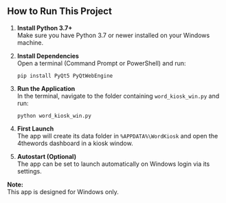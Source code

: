 ## How to Run This Project

1. **Install Python 3.7+**  
   Make sure you have Python 3.7 or newer installed on your Windows machine.

2. **Install Dependencies**  
   Open a terminal (Command Prompt or PowerShell) and run:
   ```
   pip install PyQt5 PyQtWebEngine
   ```

3. **Run the Application**  
   In the terminal, navigate to the folder containing `word_kiosk_win.py` and run:
   ```
   python word_kiosk_win.py
   ```

4. **First Launch**  
   The app will create its data folder in `%APPDATA%\WordKiosk` and open the 4thewords dashboard in a kiosk window.

5. **Autostart (Optional)**  
   The app can be set to launch automatically on Windows login via its settings.

**Note:**  
This app is designed for Windows only.
